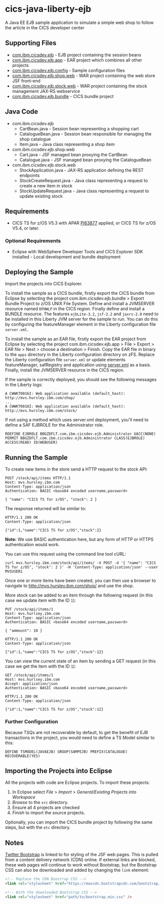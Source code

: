 # cics-java-liberty-ejb
A Java EE EJB sample application to simulate a simple web shop to follow the article in the CICS developer center

## Supporting Files
* [com.ibm.cicsdev.ejb](src/com.ibm.cicsdev.ejb) - EJB project containing the session beans
* [com.ibm.cicsdev.ejb.app](src/com.ibm.cicsdev.ejb.app) - EAR project which combines all other projects
* [com.ibm.cicsdev.ejb.config](etc/config) - Sample configuration files
* [com.ibm.cicsdev.ejb.shop.web](src/com.ibm.cicsdev.shop.web) - WAR project containing the web store JSF front-end
* [com.ibm.cicsdev.ejb.stock.web](src/com.ibm.cicsdev.ejb.stock.web) - WAR project containing the stock management JAX-RS webservice
* [com.ibm.cicsdev.ejb.bundle](etc/com.ibm.cicsdev.ejb.bundle) - CICS bundle project

## Java Code
* com.ibm.cicsdev.ejb
  * CartBean.java - Session bean representing a shopping cart
  * CatalogueBean.java - Session bean responsible for managing the shop catalogue
  * Item.java - Java class representing a shop item
* com.ibm.cicsdev.ejb.shop.web
  * Cart.java - JSF managed bean proxying the CartBean
  * Catalogue.java - JSF managed bean proxying the CatalogueBean
* com.ibm.cicsdev.ejb.stock.web
  * StockApplication.java - JAX-RS application defining the REST endpoints
  * StockCreateRequest.java - Java class representing a request to create a new item in stock
  * StockUpdateRequest.java - Java class representing a request to update existing stock

## Requirements
* CICS TS for z/OS V5.3 with APAR [PI63877](http://www-01.ibm.com/support/docview.wss?uid=swg1PI63877) applied, or CICS TS for z/OS V5.4, or later.

### Optional Requirements
* Eclipse with WebSphere Developer Tools and CICS Explorer SDK installed - Local development and bundle deployment

## Deploying the Sample
Import the projects into CICS Explorer. 

To install the sample as a CICS bundle, firstly export the CICS bundle from Eclipse by selecting the project com.ibm.cicsdev.ejb.bundle > Export Bundle Project to z/OS UNIX File System. Define and install a JVMSERVER resource named `DFHWLP` in the CICS region. Finally define and install a BUNDLE resource. The features `ejbLite-3.2`, `jsf-2.2` and `jaxrs-2.0` need to be installed in this Liberty JVM server for the sample to run. You can do this by configuring the featureManager element in the Liberty configuration file `server.xml`.

To install the sample as an EAR file, firstly export the EAR project from Eclipse by selecting the project com.ibm.cicsdev.ejb.app > File > Export > EAR file > Next > choose a destination > Finish. Copy the EAR file in binary to the `apps` directory in the Liberty configuration directory on zFS. Replace the Liberty configuration file `server.xml` or update elements featureManager, safRegistry and application using [server.xml](etc/config/server.xml) as a basis. Finally, install the JVMSERVER resource in the CICS region.

If the sample is correctly deployed, you should see the following messages in the Liberty logs:

```
A CWWKT0016I: Web application available (default_host): http://mvs.hursley.ibm.com/shop/
...
A CWWKT0016I: Web application available (default_host): http://mvs.hursley.ibm.com/stock/
```

If not using a method which uses server.xml deployment, you'll need to define a SAF EJBROLE for the Administrator role.

```
RDEFINE EJBROLE BBGZDFLT.com.ibm.cicsdev.ejb.Administrator UACC(NONE) 
PERMIT BBGZDFLT.com.ibm.cicsdev.ejb.Administrator CLASS(EJBROLE) ACCESS(READ) ID(WEBUSER) 
```

## Running the Sample
To create new items in the store send a HTTP request to the stock API:

```http
POST /stock/api/items HTTP/1.1
Host: mvs.hursley.ibm.com
Content-Type: application/json
Authentication: BASIC <base64 encoded username,password>

{ "name": "CICS TS for z/OS", "stock": 2 }
```
The response returned will be similar to:

```http
HTTP/1.1 200 OK
Content-Type: application/json

{"id":1,"name":"CICS TS for z/OS","stock":2}
```

**Note:** We use BASIC authentication here, but any form of HTTP or HTTPS authentication would work.

You can use this request using the command line tool cURL:

```shell
curl mvs.hursley.ibm.com/stock/api/items/ -X POST -d '{ "name": "CICS TS for z/OS", "stock": 2 }' -H 'Content-Type: application/json' --user MVSUSER1
```

Once one or more items have been created, you can then use a browser to navigate to http://mvs.hursley.ibm.com/shop/ and use the shop.

More stock can be added to an item through the following request (in this case we update item with the ID `1`):

```http
PUT /stock/api/items/1
Host: mvs.hurlsey.ibm.com
Content-Type: application/json
Authentication: BASIC <base64 encoded username,password>

{ "ammount": 10 }
```

```http
HTTP/1.1 200 OK
Content-Type: application/json

{"id":1,"name":"CICS TS for z/OS","stock":12}
```

You can view the current state of an item by sending a GET request (in this case we get the item with the ID `1`):

```http
GET /stock/api/items/1
Host: mvs.hurlsey.ibm.com
Accept: application/json
Authentication: BASIC <base64 encoded username,password>
```

```http
HTTP/1.1 200 OK
Content-Type: application/json

{"id":1,"name":"CICS TS for z/OS","stock":12}
```

### Further Configuration
Because TSQs are not recoverable by default, to get the benefit of EJB transactions in the project, you would need to define a TS Model similar to this:

```
DEFINE TSMODEL(JAVAEJB) GROUP(SAMPEJB) PREFIX(CATALOGUE) RECOVERABLE(YES)
```

## Importing the Projects into Eclipse
All the projects with code are Eclipse projects. To import these projects:

1. In Eclipse select *File* > *Import* > *General/Existing Projects into Workspace*
2. *Browse* to the `src` directory.
3. Ensure all 4 projects are checked
4. *Finish* to import the source projects.

Optionally, you can import the CICS bundle project by following the same steps, but with the `etc` directory.

## Notes
[Twitter Bootstrap](http://getbootstrap.com/) is linked to for styling of the JSF web pages. This is pulled from a content delivery network (CDN) online. If external links are blocked, these web pages will continue to work without Bootstrap, but the Bootstrap CSS can also be downloaded and added by changing the `link` element:

```html
<!-- Replace the CDN Boostrap CSS -->
<link rel="stylesheet" href="https://maxcdn.bootstrapcdn.com/bootstrap/3.3.7/css/bootstrap.min.css" integrity="sha384-BVYiiSIFeK1dGmJRAkycuHAHRg32OmUcww7on3RYdg4Va+PmSTsz/K68vbdEjh4u" crossorigin="anonymous" />

<!-- With the downloaded Bootstrap CSS -->
<link rel="stylesheet" href="path/to/bootstrap.min.css" />
```
